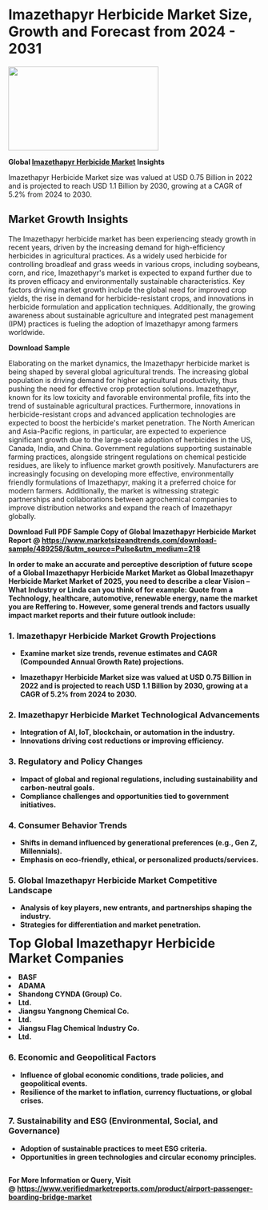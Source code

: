 <H1>Imazethapyr Herbicide Market Size, Growth and Forecast from 2024 - 2031</H1><img class="aligncenter size-medium wp-image-584254" src="https://thirdeyenews.in/wp-content/uploads/2024/09/Global-Market-Research-300x168.jpeg" alt="" width="300" height="168" /><p><strong>Global&nbsp;<a href="https://www.marketsizeandtrends.com/download-sample/489258/&amp;utm_source=Pulse&amp;utm_medium=218">Imazethapyr Herbicide Market</a> Insights</strong></p><p>Imazethapyr Herbicide Market size was valued at USD 0.75 Billion in 2022 and is projected to reach USD 1.1 Billion by 2030, growing at a CAGR of 5.2% from 2024 to 2030.</p><p><h2>Market Growth Insights</h2> <p>The Imazethapyr herbicide market has been experiencing steady growth in recent years, driven by the increasing demand for high-efficiency herbicides in agricultural practices. As a widely used herbicide for controlling broadleaf and grass weeds in various crops, including soybeans, corn, and rice, Imazethapyr's market is expected to expand further due to its proven efficacy and environmentally sustainable characteristics. Key factors driving market growth include the global need for improved crop yields, the rise in demand for herbicide-resistant crops, and innovations in herbicide formulation and application techniques. Additionally, the growing awareness about sustainable agriculture and integrated pest management (IPM) practices is fueling the adoption of Imazethapyr among farmers worldwide.</p> <p><strong>Download Sample</strong></p> <p>Elaborating on the market dynamics, the Imazethapyr herbicide market is being shaped by several global agricultural trends. The increasing global population is driving demand for higher agricultural productivity, thus pushing the need for effective crop protection solutions. Imazethapyr, known for its low toxicity and favorable environmental profile, fits into the trend of sustainable agricultural practices. Furthermore, innovations in herbicide-resistant crops and advanced application technologies are expected to boost the herbicide's market penetration. The North American and Asia-Pacific regions, in particular, are expected to experience significant growth due to the large-scale adoption of herbicides in the US, Canada, India, and China. Government regulations supporting sustainable farming practices, alongside stringent regulations on chemical pesticide residues, are likely to influence market growth positively. Manufacturers are increasingly focusing on developing more effective, environmentally friendly formulations of Imazethapyr, making it a preferred choice for modern farmers. Additionally, the market is witnessing strategic partnerships and collaborations between agrochemical companies to improve distribution networks and expand the reach of Imazethapyr globally.</p> <p><strong></p><p><span class=""><strong>Download Full PDF Sample Copy of Global Imazethapyr Herbicide Market Report</strong> @ <a href="https://www.marketsizeandtrends.com/download-sample/489258/&amp;utm_source=Pulse&amp;utm_medium=218" target="_blank">https://www.marketsizeandtrends.com/download-sample/489258/&amp;utm_source=Pulse&amp;utm_medium=218</a></span></p><p>In order to make an accurate and perceptive description of future scope of a Global&nbsp;Imazethapyr Herbicide Market Market as Global&nbsp;Imazethapyr Herbicide Market Market of 2025, you need to describe a clear Vision &ndash; What Industry or Linda can you think of for example: Quote from a Technology, healthcare, automotive, renewable energy, name the market you are Reffering to. However, some general trends and factors usually impact market reports and their future outlook include:</p><h3>1.&nbsp;<strong>Imazethapyr Herbicide Market Growth Projections</strong></h3><ul><li>Examine market size trends, revenue estimates and CAGR (Compounded Annual Growth Rate) projections.</li><li><p>Imazethapyr Herbicide Market size was valued at USD 0.75 Billion in 2022 and is projected to reach USD 1.1 Billion by 2030, growing at a CAGR of 5.2% from 2024 to 2030.</p></li></ul><h3>2.&nbsp;<strong>Imazethapyr Herbicide Market Technological Advancements</strong></h3><ul><li>Integration of AI, IoT, blockchain, or automation in the industry.</li><li>Innovations driving cost reductions or improving efficiency.</li></ul><h3>3.&nbsp;<strong>Regulatory and Policy Changes</strong></h3><ul><li>Impact of global and regional regulations, including sustainability and carbon-neutral goals.</li><li>Compliance challenges and opportunities tied to government initiatives.</li></ul><h3>4.&nbsp;<strong>Consumer Behavior Trends</strong></h3><ul><li>Shifts in demand influenced by generational preferences (e.g., Gen Z, Millennials).</li><li>Emphasis on eco-friendly, ethical, or personalized products/services.</li></ul><h3>5.&nbsp;<strong>Global Imazethapyr Herbicide Market Competitive Landscape</strong></h3><ul><li>Analysis of key players, new entrants, and partnerships shaping the industry.</li><li>Strategies for differentiation and market penetration.</li></ul><p data-pm-slice="1 1 []"><span style="color: inherit; font-family: inherit; font-size: 25px;">Top Global Imazethapyr Herbicide Market Companies</span></p><div class="" data-test-id=""><p><li>BASF</li><li> ADAMA</li><li> Shandong CYNDA (Group) Co.</li><li> Ltd.</li><li> Jiangsu Yangnong Chemical Co.</li><li> Ltd.</li><li> Jiangsu Flag Chemical Industry Co.</li><li> Ltd.</li></p></div><h3>6.&nbsp;<strong>Economic and Geopolitical Factors</strong></h3><ul><li>Influence of global economic conditions, trade policies, and geopolitical events.</li><li>Resilience of the market to inflation, currency fluctuations, or global crises.</li></ul><h3>7.&nbsp;<strong>Sustainability and ESG (Environmental, Social, and Governance)</strong></h3><ul><li>Adoption of sustainable practices to meet ESG criteria.</li><li>Opportunities in green technologies and circular economy principles.</li></ul><h2><strong style="font-size: 14px;">For More Information or Query, Visit @&nbsp;</strong><a style="background-color: #ffffff; font-size: 14px;" href="https://www.marketsizeandtrends.com/report/imazethapyr-herbicide-market/" target="_blank">https://www.verifiedmarketreports.com/product/airport-passenger-boarding-bridge-market</a></h2>
